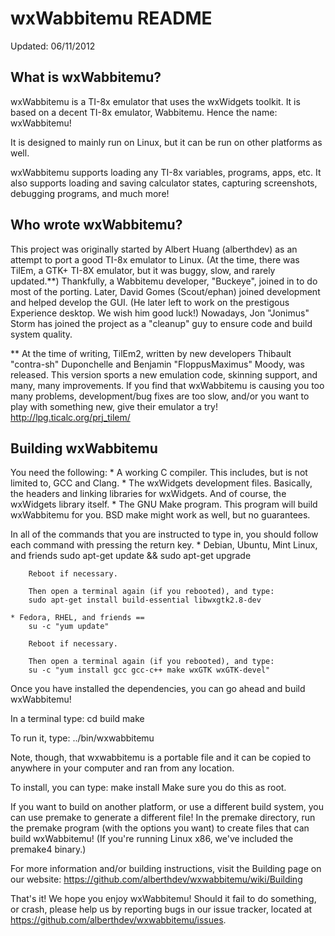 wxWabbitemu README
===================
Updated: 06/11/2012

What is wxWabbitemu?
---------------------
wxWabbitemu is a TI-8x emulator that uses the wxWidgets toolkit.
It is based on a decent TI-8x emulator, Wabbitemu.
Hence the name: wxWabbitemu!

It is designed to mainly run on Linux, but it can be run on
other platforms as well.

wxWabbitemu supports loading any TI-8x variables, programs,
apps, etc. It also supports loading and saving calculator
states, capturing screenshots, debugging programs, and
much more!

Who wrote wxWabbitemu?
-----------------------
This project was originally started by Albert Huang (alberthdev)
as an attempt to port a good TI-8x emulator to Linux. (At the
time, there was TilEm, a GTK+ TI-8X emulator, but it was
buggy, slow, and rarely updated.**) Thankfully, a Wabbitemu
developer, "Buckeye", joined in to do most of the porting.
Later, David Gomes (Scout/ephan) joined development and
helped develop the GUI. (He later left to work on the
prestigous Experience desktop. We wish him good luck!)
Nowadays, Jon "Jonimus" Storm has joined the project as
a "cleanup" guy to ensure code and build system quality.

** At the time of writing, TilEm2, written by new developers
Thibault "contra-sh" Duponchelle and Benjamin "FloppusMaximus" Moody,
was released. This version sports a new emulation code, skinning
support, and many, many improvements. If you find that
wxWabbitemu is causing you too many problems,
development/bug fixes are too slow, and/or you want to play
with something new, give their emulator a try!
http://lpg.ticalc.org/prj_tilem/

Building wxWabbitemu
---------------------
You need the following:
	* A working C compiler. This includes, but is not limited to,
	  GCC and Clang.
	* The wxWidgets development files. Basically, the headers and
	  linking libraries for wxWidgets. And of course, the wxWidgets
	  library itself.
	* The GNU Make program. This program will build wxWabbitemu
	  for you. BSD make might work as well, but no guarantees.

In all of the commands that you are instructed to type in, you should
follow each command with pressing the return key.
	* Debian, Ubuntu, Mint Linux, and friends
		sudo apt-get update && sudo apt-get upgrade
		
		Reboot if necessary.
		
		Then open a terminal again (if you rebooted), and type:
		sudo apt-get install build-essential libwxgtk2.8-dev

	* Fedora, RHEL, and friends ==
		su -c "yum update"
		
		Reboot if necessary. 
		
		Then open a terminal again (if you rebooted), and type:
		su -c "yum install gcc gcc-c++ make wxGTK wxGTK-devel"

Once you have installed the dependencies, you can go ahead and
build wxWabbitemu!

In a terminal type:
	cd build
	make

To run it, type:
	../bin/wxwabbitemu

Note, though, that wxwabbitemu is a portable file and it can
be copied to anywhere in your computer and ran from any location.

To install, you can type:
	make install
Make sure you do this as root.

If you want to build on another platform, or use a different
build system, you can use premake to generate a different file!
In the premake directory, run the premake program (with the
options you want) to create files that can build wxWabbitemu!
(If you're running Linux x86, we've included the premake4 binary.)

For more information and/or building instructions, visit the
Building page on our website:
https://github.com/alberthdev/wxwabbitemu/wiki/Building

That's it! We hope you enjoy wxWabbitemu! Should it fail to do
something, or crash, please help us by reporting bugs in our 
issue tracker, located at https://github.com/alberthdev/wxwabbitemu/issues.
